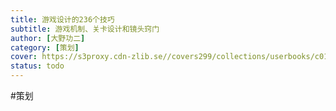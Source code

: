 ```yaml
---
title: 游戏设计的236个技巧
subtitle: 游戏机制、关卡设计和镜头窍门
author: [大野功二]
category: [策划]
cover: https://s3proxy.cdn-zlib.se//covers299/collections/userbooks/c0105e589adb9600bf0a5bfffb5bfdf7031183d63d3c8e09ee3444e1e3f3df37.jpg
status: todo
---
```

#策划 